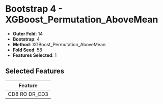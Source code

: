 # Bootstrap 4 - XGBoost_Permutation_AboveMean

- **Outer Fold**: 14
- **Bootstrap**: 4
- **Method**: XGBoost_Permutation_AboveMean
- **Fold Seed**: 58
- **Features Selected**: 1

## Selected Features

| Feature |
|---------|
| CD8 RO DR_CD3 |
